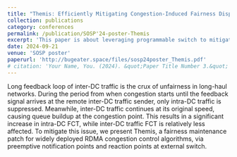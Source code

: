 ```yaml
---
title: "Themis: Efficiently Mitigating Congestion-Induced Fairness Disparities in Long-Haul RDMA Networks"
collection: publications
category: conferences
permalink: /publication/SOSP'24-poster-Themis
excerpt: 'This paper is about leveraging programmable switch to mitigate unfairness caused by the difference of feedback loops for intra/inter-DC traffic'
date: 2024-09-21
venue: 'SOSP poster'
paperurl: 'http://bugeater.space/files/sosp24poster_Themis.pdf'
# citation: 'Your Name, You. (2024). &quot;Paper Title Number 3.&quot; <i>GitHub Journal of Bugs</i>. 1(3).'
---
```

Long feedback loop of inter-DC traffic is the crux of unfairness in long-haul networks. During the period from when congestion starts until the feedback signal arrives at the remote inter-DC traffic sender, only intra-DC traffic is suppressed. Meanwhile, inter-DC traffic continues at its original speed, causing queue buildup at the congestion point. This results in a significant increase in intra-DC FCT, while inter-DC traffic FCT is relatively less affected. To mitigate this issue, we present Themis, a fairness maintenance patch for widely deployed RDMA congestion control algorithms, via preemptive notification points and reaction points at external switch.
